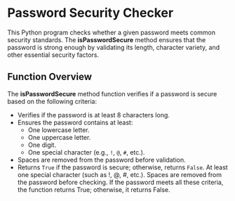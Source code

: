 # Password Security Checker
This Python program checks whether a given password meets common security standards. The **isPasswordSecure** method ensures that the password is strong enough by validating its length, character variety, and other essential security factors.

## Function Overview
The **isPasswordSecure** method function verifies if a password is secure based on the following criteria:

- Verifies if the password is at least 8 characters long.
- Ensures the password contains at least:
    - One lowercase letter.
    - One uppercase letter.
    - One digit.
    - One special character (e.g., `!`, `@`, `#`, etc.).
- Spaces are removed from the password before validation.
- Returns `True` if the password is secure; otherwise, returns `False`.
At least one special character (such as !, @, #, etc.).
Spaces are removed from the password before checking.
If the password meets all these criteria, the function returns True; otherwise, it returns False.
